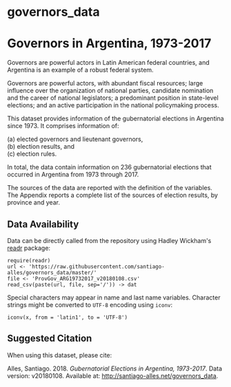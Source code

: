 # governors_data
Governors in Argentina, 1973-2017
=================================

Governors are powerful actors in Latin American federal countries, and Argentina is an example of a robust federal system.

Governors are powerful actors, with abundant fiscal resources; large influence over the organization of national parties, candidate nomination and the career of national legislators; a predominant position in state-level elections; and an active participation in the national policymaking process.

This dataset provides information of the gubernatorial elections in Argentina since 1973. It comprises information of:

(a) elected governors and lieutenant governors,<br />
(b) election results, and<br />
(c) election rules.

In total, the data contain information on 236 gubernatorial elections that occurred in Argentina from 1973 through 2017.

The sources of the data are reported with the definition of the variables. The Appendix reports a complete list of the sources of election results, by province and year.

Data Availability
------------------

Data can be directly called from the repository using Hadley Wickham's <a href="https://cran.r-project.org/web/packages/readr/readr.pdf" target="_blank">readr</a> package:

<pre><code>require(readr)
url <- 'https://raw.githubusercontent.com/santiago-alles/governors_data/master/'
file <- 'ProvGov_ARG19732017_v20180108.csv'
read_csv(paste(url, file, sep='/')) -> dat
</code></pre>

Special characters may appear in name and last name variables. Character strings might be converted to <code>UTF-8</code> encoding using <code>iconv</code>:

<pre><code>iconv(x, from = 'latin1', to = 'UTF-8')</code></pre>

Suggested Citation
------------------

When using this dataset, please cite:

Alles, Santiago. 2018. <i>Gubernatorial Elections in Argentina, 1973-2017</i>. Data version: v20180108. Available at: http://santiago-alles.net/governors_data.

